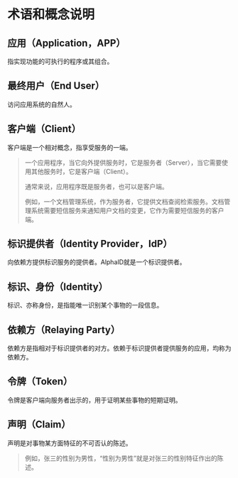 # 术语和概念说明

## 应用（Application，APP）

指实现功能的可执行的程序或其组合。

## 最终用户（End User）

访问应用系统的自然人。

## 客户端（Client）

客户端是一个相对概念，指享受服务的一端。

> 一个应用程序，当它向外提供服务时，它是服务者（Server），当它需要使用其他服务时，它是客户端（Client）。
>
> 通常来说，应用程序既是服务者，也可以是客户端。
> 
> 例如，一个文档管理系统，作为服务者，它提供文档查阅检索服务。文档管理系统需要短信服务来通知用户文档的变更，它作为需要短信服务的客户端。

## 标识提供者（Identity Provider，IdP）

向依赖方提供标识服务的提供者。AlphaID就是一个标识提供者。

## 标识、身份（Identity）

标识、亦称身份，是指能唯一识别某个事物的一段信息。

## 依赖方（Relaying Party）

依赖方是指相对于标识提供者的对方。依赖于标识提供者提供服务的应用，均称为依赖方。

## 令牌（Token）

令牌是客户端向服务者出示的，用于证明某些事物的短期证明。

## 声明（Claim）

声明是对事物某方面特征的不可否认的陈述。

> 例如，张三的性别为男性，“性别为男性”就是对张三的性别特征作出的陈述。